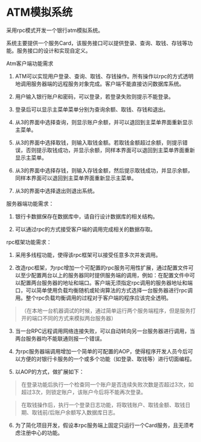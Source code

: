 # ATM模拟系统

采用rpc模式开发一个银行atm模拟系统。

系统主要提供一个服务Card，该服务接口可以提供登录、查询、取钱、存钱等功能。服务接口的设计和实现自定义。



Atm客户端功能需求

1. ATM可以实现用户登录、查询、取钱、存钱操作。所有操作以rpc的方式透明地调用服务器端的远程服务对象完成。客户端不能直接访问数据库系统。

2. 用户输入银行账户和密码，可以登录，若登录失败则提示不能登录。

3. 登录后可以显示主菜单菜单分别为查询余额、取钱、存钱和退出。

4. 从3的界面中选择查询，则显示账户余额，并可以退回到主菜单界面重新显示主菜单。

5. 从3的界面中选择取钱，则输入取钱金额。若取钱金额超过余额，则提示错误，否则提示取钱成功，并显示余额，同样本界面可以退回到主菜单界面重新显示主菜单。

6. 从3的界面中选择存钱，则输入存钱金额，然后提示取钱成功，并显示余额，同样本界面可以退回到主菜单界面重新显示主菜单。

7. 从3的界面中选择退出则退出系统。



服务器端功能需求：

1. 银行卡数据保存在数据库中，请自行设计数据库的相关结构。

2. 可以通过rpc的方式接受客户端的调用完成相关的数据存取。



rpc框架功能需求：

1. 采用多线程功能，使得该rpc框架可以接受任意多次并发调用。

2. 改造rpc框架，为rpc增加一个可配置的rpc服务可用性扩展，通过配置文件可以至少配置两台以上的服务器同时提供服务端的调用，例如：在配置文件中可以配置两台服务器的地址和端口。客户端无须指定rpc调用的服务器地址和端口，可以简单使用负载均衡随机或轮询算法的方式选择一台服务器进行rpc调用。整个rpc负载均衡调用的过程对于客户端的程序应该完全透明。

> （在本地一台机器调试的时候，通过简单运行两个服务端程序，但是服务打开的端口不同的方式来模拟两台服务器）

3. 当一台RPC远程调用网络连接失败，可以自动转向另一台服务器进行调用，当两台服务器均不能联通则报一个错误。

4. 为rpc服务器端调用增加一个简单的可配置的AOP，使得程序开发人员今后可以方便的对银行卡服务的一个或多个功能（如登录、取钱等）进行切面编程。

5. 以AOP的方式，做扩展如下：

> 在登录功能后执行一个检查同一个账户是否连续失败次数是否超过3次，如超过3次，则锁定账户，该账户今后将不能再次登录。

> 在取钱操作后，执行一个登录日志功能，将取钱账户、取钱金额、取钱日期、取钱前/后账户余额写入数据库日志。

6. 为了简化项目开发，假设本rpc服务端上固定只运行一个Card服务，且无须考虑注册中心的功能。